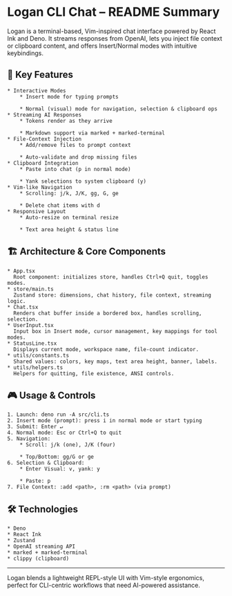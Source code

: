 # Logan CLI Chat – README Summary

Logan is a terminal-based, Vim-inspired chat interface powered by React Ink and Deno.
It streams responses from OpenAI, lets you inject file context or clipboard content,
and offers Insert/Normal modes with intuitive keybindings.

## 🚀 Key Features

    * Interactive Modes
        * Insert mode for typing prompts

        * Normal (visual) mode for navigation, selection & clipboard ops
    * Streaming AI Responses
        * Tokens render as they arrive

        * Markdown support via marked + marked-terminal
    * File-Context Injection
        * Add/remove files to prompt context

        * Auto-validate and drop missing files
    * Clipboard Integration
        * Paste into chat (p in normal mode)

        * Yank selections to system clipboard (y)
    * Vim-like Navigation
        * Scrolling: j/k, J/K, gg, G, ge

        * Delete chat items with d
    * Responsive Layout
        * Auto-resize on terminal resize

        * Text area height & status line

## 🏗 Architecture & Core Components

    * App.tsx
      Root component: initializes store, handles Ctrl+Q quit, toggles modes.
    * store/main.ts
      Zustand store: dimensions, chat history, file context, streaming logic.
    * Chat.tsx
      Renders chat buffer inside a bordered box, handles scrolling, selection.
    * UserInput.tsx
      Input box in Insert mode, cursor management, key mappings for tool modes.
    * StatusLine.tsx
      Displays current mode, workspace name, file-count indicator.
    * utils/constants.ts
      Shared values: colors, key maps, text area height, banner, labels.
    * utils/helpers.ts
      Helpers for quitting, file existence, ANSI controls.

## 🎮 Usage & Controls

    1. Launch: deno run -A src/cli.ts
    2. Insert mode (prompt): press i in normal mode or start typing
    3. Submit: Enter ↵
    4. Normal mode: Esc or Ctrl+Q to quit
    5. Navigation:
        * Scroll: j/k (one), J/K (four)

        * Top/Bottom: gg/G or ge
    6. Selection & Clipboard:
        * Enter Visual: v, yank: y

        * Paste: p
    7. File Context: :add <path>, :rm <path> (via prompt)

## 🛠 Technologies

    * Deno
    * React Ink
    * Zustand
    * OpenAI streaming API
    * marked + marked-terminal
    * clippy (clipboard)

---

Logan blends a lightweight REPL-style UI with Vim-style ergonomics,
perfect for CLI-centric workflows that need AI-powered assistance.
